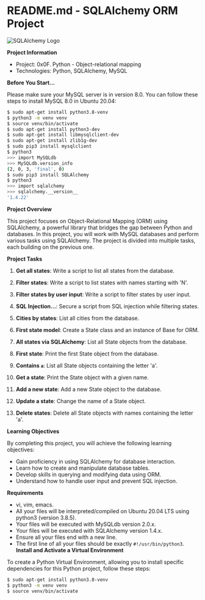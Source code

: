 # README.md - SQLAlchemy ORM Project

![SQLAlchemy Logo](https://www.sqlalchemy.org/img/sqla_logo.png)

**Project Information**

- Project: 0x0F. Python - Object-relational mapping
- Technologies: Python, SQLAlchemy, MySQL

**Before You Start...**

Please make sure your MySQL server is in version 8.0. You can follow these steps to install MySQL 8.0 in Ubuntu 20.04:

```bash
$ sudo apt-get install python3.8-venv
$ python3 -m venv venv
$ source venv/bin/activate
$ sudo apt-get install python3-dev
$ sudo apt-get install libmysqlclient-dev
$ sudo apt-get install zlib1g-dev
$ sudo pip3 install mysqlclient
$ python3
>>> import MySQLdb
>>> MySQLdb.version_info
(2, 0, 3, 'final', 0)
$ sudo pip3 install SQLAlchemy
$ python3
>>> import sqlalchemy
>>> sqlalchemy.__version__
'1.4.22'
```

**Project Overview**

This project focuses on Object-Relational Mapping (ORM) using SQLAlchemy, a powerful library that bridges the gap between Python and databases. In this project, you will work with MySQL databases and perform various tasks using SQLAlchemy. The project is divided into multiple tasks, each building on the previous one.

**Project Tasks**

1. **Get all states**: Write a script to list all states from the database.

2. **Filter states**: Write a script to list states with names starting with 'N'.

3. **Filter states by user input**: Write a script to filter states by user input.

4. **SQL Injection...**: Secure a script from SQL injection while filtering states.

5. **Cities by states**: List all cities from the database.

6. **First state model**: Create a State class and an instance of Base for ORM.

7. **All states via SQLAlchemy**: List all State objects from the database.

8. **First state**: Print the first State object from the database.

9. **Contains `a`**: List all State objects containing the letter 'a'.

10. **Get a state**: Print the State object with a given name.

11. **Add a new state**: Add a new State object to the database.

12. **Update a state**: Change the name of a State object.

13. **Delete states**: Delete all State objects with names containing the letter 'a'.

**Learning Objectives**

By completing this project, you will achieve the following learning objectives:

- Gain proficiency in using SQLAlchemy for database interaction.
- Learn how to create and manipulate database tables.
- Develop skills in querying and modifying data using ORM.
- Understand how to handle user input and prevent SQL injection.

**Requirements**

-  vi, vim, emacs.
- All your files will be interpreted/compiled on Ubuntu 20.04 LTS using python3 (version 3.8.5).
- Your files will be executed with MySQLdb version 2.0.x.
- Your files will be executed with SQLAlchemy version 1.4.x.
- Ensure all your files end with a new line.
- The first line of all your files should be exactly `#!/usr/bin/python3`.
**Install and Activate a Virtual Environment**

To create a Python Virtual Environment, allowing you to install specific dependencies for this Python project, follow these steps:

```bash
$ sudo apt-get install python3.8-venv
$ python3 -m venv venv
$ source venv/bin/activate
```
